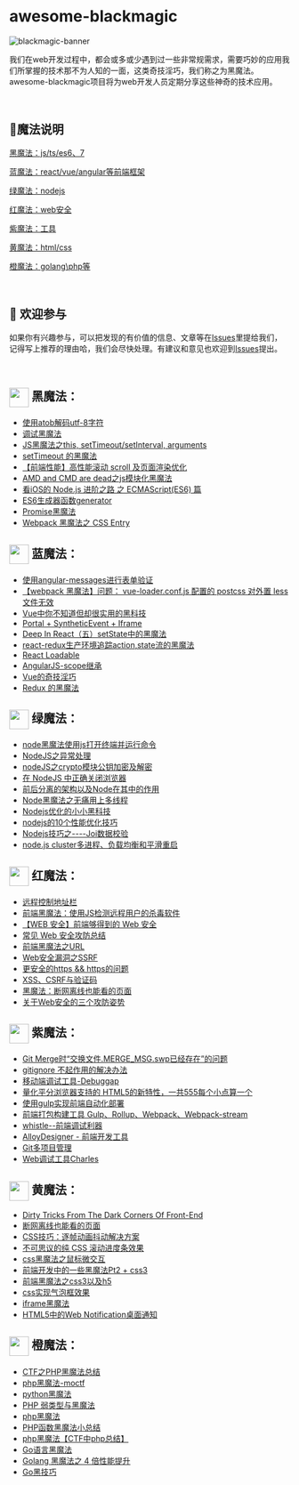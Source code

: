 # awesome-blackmagic

![blackmagic-banner](https://raw.githubusercontent.com/Tnfe/awesome-blackmagic/master/assets/banner.png "awesome-blackmagic")

我们在web开发过程中，都会或多或少遇到过一些非常规需求，需要巧妙的应用我们所掌握的技术那不为人知的一面，这类奇技淫巧，我们称之为黑魔法。awesome-blackmagic项目将为web开发人员定期分享这些神奇的技术应用。

<br />

## :tophat:魔法说明

<a href="#black">黑魔法：js/ts/es6、7</a>

<a href="#blue">蓝魔法：react/vue/angular等前端框架</a>

<a href="#green">绿魔法：nodejs</a>

<a href="#red">红魔法：web安全</a>

<a href="#purple">紫魔法：工具</a>

<a href="#yellow">黄魔法：html/css</a>

<a href="#orange">橙魔法：golang\php等</a>

<br />

##  :clap: 欢迎参与​

如果你有兴趣参与，可以把发现的有价值的信息、文章等在[Issues](https://github.com/Tnfe/awesome-blackmagic/issues)里提给我们，记得写上推荐的理由哈，我们会尽快处理。有建议和意见也欢迎到[Issues](https://github.com/Tnfe/awesome-blackmagic/issues)提出。

<br />

## 
## <img src="https://raw.githubusercontent.com/Tnfe/awesome-blackmagic/master/assets/black.png" width="35" id="black" style="margin-right:5px; vertical-align:middle;">黑魔法：
- [使用atob解码utf-8字符](http://levy.work/2017-03-24-black-magic-js-atob-with-utf8/)
- [调试黑魔法](<https://juejin.im/post/5c9bce616fb9a070ac66b700>)
- [JS黑魔法之this, setTimeout/setInterval, arguments](https://www.cnblogs.com/joyeecheung/p/4018212.html)
- [setTimeout 的黑魔法](http://web.jobbole.com/86022/)
- [【前端性能】高性能滚动 scroll 及页面渲染优化](https://www.cnblogs.com/coco1s/p/5499469.html)
- [AMD and CMD are dead之js模块化黑魔法](https://imweb.io/topic/550f7e05b80da72a59639c6e)
- [看iOS的 Node.js 进阶之路 之 ECMAScript(ES6) 篇](https://www.jianshu.com/p/0ad32bf771b2)
- [ES6生成器函数generator](https://www.cnblogs.com/tugenhua0707/p/7355320.html)
- [Promise黑魔法](https://cnodejs.org/topic/5641dc5b0fb76caf5bf095b5)
- [Webpack 黑魔法之 CSS Entry](https://zhuanlan.zhihu.com/p/40444817)


## <img src="https://raw.githubusercontent.com/Tnfe/awesome-blackmagic/master/assets/blue.png" width="35" id="blue" style="margin-right:5px; vertical-align:middle;">蓝魔法：
- [使用angular-messages进行表单验证](http://www.lingdublog.cc/384.html)
- [【webpack 黑魔法】问题： vue-loader.conf.js 配置的 postcss 对外置 less 文件无效](https://zhuanlan.zhihu.com/p/28926961)
- [Vue中你不知道但却很实用的黑科技](https://segmentfault.com/a/1190000007694540)
- [Portal + SyntheticEvent + Iframe](https://blog.crimx.com/2018/07/15/react-dark-magic-portal-synthetic-event-iframe/)
- [Deep In React（五）setState中的黑魔法](https://hateonion.me/posts/19jan14/)
- [react-redux生产环境追踪action,state流的黑魔法](http://ju.outofmemory.cn/entry/344147)
- [React Loadable](https://www.jianshu.com/p/462bb9d1c982)
- [AngularJS-scope继承](https://blog.csdn.net/dm_vincent/article/details/51613496)
- [Vue的奇技淫巧](https://blog.asaki.me/2018/04/09/)
- [Redux 的黑魔法](https://my.oschina.net/yinyongcom666/blog/648423)

## <img src="https://raw.githubusercontent.com/Tnfe/awesome-blackmagic/master/assets/green.png" width="35" id="green"  style="margin-right:5px; vertical-align:middle;">绿魔法：

- [node黑魔法使用js打开终端并运行命令](https://zzhgithub.github.io/2017/05/02/node%E9%BB%91%E9%AD%94%E6%B3%95%E4%BD%BF%E7%94%A8js%E6%89%93%E5%BC%80%E7%BB%88%E7%AB%AF%E5%B9%B6%E8%BF%90%E8%A1%8C%E5%91%BD%E4%BB%A4/)
- [NodeJS之异常处理](https://www.cnblogs.com/tugenhua0707/p/10597568.html)
- [nodeJS之crypto模块公钥加密及解密](https://www.cnblogs.com/tugenhua0707/p/9131342.html)
- [在 NodeJS 中正确关闭浏览器](https://github.com/fool2fish/blog/issues/8)
- [前后分离的架构以及Node在其中的作用](https://limu.iteye.com/blog/2042700)
- [Node黑魔法之无痛用上多线程](https://zhuanlan.zhihu.com/p/35353355)
- [Nodejs优化的小小黑科技](https://juejin.im/post/584e74b5128fe10058b2aa6b)
- [nodejs的10个性能优化技巧](https://blog.csdn.net/cengjingcanghai123/article/details/40022239)
- [Nodejs技巧之----Joi数据校验](https://www.jianshu.com/p/e6e277c1fda2)
- [node.js cluster多进程、负载均衡和平滑重启](https://www.cnblogs.com/kenkofox/p/5431643.html)

## <img src="https://raw.githubusercontent.com/Tnfe/awesome-blackmagic/master/assets/red.png" width="35" id="red" style="margin-right:5px; vertical-align:middle;">红魔法：

- [远程控制地址栏](https://mp.weixin.qq.com/s/T4jQUdS-rar7hr2EWilJrw?)
- [前端黑魔法：使用JS检测远程用户的杀毒软件](http://docs.ioin.in/writeup/www.mottoin.com/_91264_html/index.html)
- [【WEB 安全】前端够得到的 Web 安全](https://github.com/zwwill/blog/issues/8)
- [常见 Web 安全攻防总结](https://juejin.im/entry/5a559dd36fb9a01c9e45d896)
- [前端黑魔法之URL](https://mp.weixin.qq.com/s?__biz=MzUzNjg5ODkxMA==&mid=2247483714&idx=1&sn=17e620c9898d6f931fb733804b2732c3&chksm=faee7d73cd99f4651ffbd8a19521eedb2d7fa4d20ac5d2c82b56d592bcc58ded293790d7ca90&bizpsid=0&scene=126&subscene=0&ascene=3&devicetype=android-28&version=2700033b&nettype=WIFI&abtest_cookie=AwABAAoACwATAAQAI5ceAFaZHgDFmR4A3JkeAAAA&lang=zh_CN&pass_ticket=Ch91%2Fge40ghMpyJNp0Ffkd5WuEY1Uu%2FUdoLD51k78pissbuBmYfZweyawYX2VJ6A&wx_header=1)
- [Web安全漏洞之SSRF](https://juejin.im/post/5b95ce0df265da0acb13752c)
- [更安全的https && https的问题](https://www.cnblogs.com/zhuzhenwei918/p/7392224.html)
- [XSS、CSRF与验证码](https://www.cnblogs.com/zhuzhenwei918/p/6053955.html)
- [黑魔法：断网离线也能看的页面](http://bestxtech.com/?p=99)
- [关于Web安全的三个攻防姿势](http://blog.nsfocus.net/offensive-defensive-stances-web-security/)

## <img src="https://raw.githubusercontent.com/Tnfe/awesome-blackmagic/master/assets/purple.png" width="35" id="purple" style="margin-right:5px; vertical-align:middle;">紫魔法：
- [Git Merge时“交换文件.MERGE_MSG.swp已经存在”的问题](https://blog.csdn.net/sinat_33087001/article/details/80935285)
- [gitignore 不起作用的解决办法](https://www.cnblogs.com/sloong/p/5523244.html)
- [移动端调试工具-Debuggap](https://www.cnblogs.com/yzg1/p/5160594.html)
- [量化平分浏览器支持的 HTML5的新特性，一共555每个小点算一个](http://html5test.com/)
- [使用gulp实现前端自动化部署](https://cdinit.github.io/2017/05/05/gulp-upload/)
- [前端打包构建工具 Gulp、Rollup、Webpack、Webpack-stream](https://juejin.im/entry/58a24dbd2f301e006957c1cb)
- [whistle--前端调试利器](https://www.twblogs.net/a/5c09221abd9eee6fb37b4916/zh-cn)
- [AlloyDesigner - 前端开发工具](http://chromecj.com/web-development/2019-04/2189.html)
- [Git多项目管理](https://www.jianshu.com/p/284ded3d191b)
- [Web调试工具Charles](https://juejin.im/post/5a3b6ab06fb9a0452405fffa#heading-1)

## <img src="https://raw.githubusercontent.com/Tnfe/awesome-blackmagic/master/assets/yellow.png" width="35" id="yellow" style="margin-right:5px; vertical-align:middle;">黄魔法：

- [Dirty Tricks From The Dark Corners Of Front-End](https://www.w3cplus.com/css/dirty-tricks-dark-corners-front-end-pt1.html)
- [断网离线也能看的页面](<https://learnku.com/articles/4713/black-magic-a-broken-web-offline-view>)
- [CSS技巧：逐帧动画抖动解决方案](https://aotu.io/notes/2017/08/14/fix-sprite-anim/)
- [不可思议的纯 CSS 滚动进度条效果](https://www.cnblogs.com/coco1s/p/10244168.html)
- [css黑魔法之鼠标微交互](http://zhongwenhao.cn/2018/04/01/css-pointer-events-none/)
- [前端开发中的一些黑魔法Pt2 + css3](https://www.qdskill.com/css3/2710.html)
- [前端黑魔法之css3以及h5](https://blog.csdn.net/chenshuyang716/article/details/50765174)
- [css实现气泡框效果](https://www.cnblogs.com/tugenhua0707/p/3391249.html)
- [iframe黑魔法](https://erasermeng.github.io/2016/10/09/iframe%E9%BB%91%E9%AD%94%E6%B3%95/)
- [HTML5中的Web Notification桌面通知](https://www.cnblogs.com/shihaiming/p/6277505.html)

## <img src="https://raw.githubusercontent.com/Tnfe/awesome-blackmagic/master/assets/orange.png" width="35" id="orange" style="margin-right:5px; vertical-align:middle;">橙魔法：

- [CTF之PHP黑魔法总结](<http://www.am0s.com/ctf/128.html?hmsr=toutiao.io&utm_medium=toutiao.io&utm_source=toutiao.io>)
- [php黑魔法-moctf](<https://blog.csdn.net/xiaorouji/article/details/79602713>)
- [python黑魔法](<https://blog.ihypo.net/python.html>)
- [PHP 弱类型与黑魔法](https://latec0mer.com/archives/php-type-convertion-and-black-magic.html)
- [php黑魔法](https://www.t00ls.net/articles-39098.html?page=2)
- [PHP函数黑魔法小总结](https://skysec.top/2017/07/22/PHP%E5%87%BD%E6%95%B0%E9%BB%91%E9%AD%94%E6%B3%95%E5%B0%8F%E6%80%BB%E7%BB%93/)
- [php黑魔法【CTF中php总结】](https://blog.csdn.net/nzjdsds/article/details/82019297)
- [Go语言黑魔法](https://studygolang.com/articles/2909)
- [Golang 黑魔法之 4 倍性能提升](https://jqs7.com/golang-black-magic-4x-app-faster/)
- [Go黑技巧](https://lihaoquan.me/2016/11/19/go-magic.html)